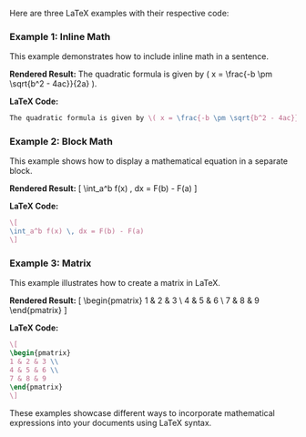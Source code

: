 Here are three LaTeX examples with their respective code:

### Example 1: Inline Math

This example demonstrates how to include inline math in a sentence.

**Rendered Result:**
The quadratic formula is given by \( x = \frac{-b \pm \sqrt{b^2 - 4ac}}{2a} \).

**LaTeX Code:**
```latex
The quadratic formula is given by \( x = \frac{-b \pm \sqrt{b^2 - 4ac}}{2a} \).
```

### Example 2: Block Math

This example shows how to display a mathematical equation in a separate block.

**Rendered Result:**
\[
\int_a^b f(x) \, dx = F(b) - F(a)
\]

**LaTeX Code:**
```latex
\[
\int_a^b f(x) \, dx = F(b) - F(a)
\]
```

### Example 3: Matrix

This example illustrates how to create a matrix in LaTeX.

**Rendered Result:**
\[
\begin{pmatrix}
1 & 2 & 3 \\
4 & 5 & 6 \\
7 & 8 & 9
\end{pmatrix}
\]

**LaTeX Code:**
```latex
\[
\begin{pmatrix}
1 & 2 & 3 \\
4 & 5 & 6 \\
7 & 8 & 9
\end{pmatrix}
\]
```

These examples showcase different ways to incorporate mathematical expressions into your documents using LaTeX syntax.